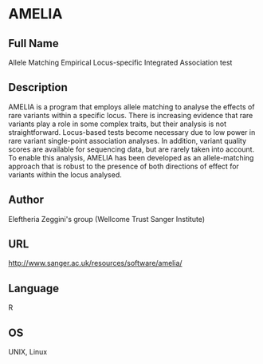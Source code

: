 # AMELIA

## Full Name
Allele Matching Empirical Locus-specific Integrated Association test

## Description
AMELIA is a program that employs allele matching to analyse the effects of rare variants within a specific locus. There is increasing evidence that rare variants play a role in some complex traits, but their analysis is not straightforward. Locus-based tests become necessary due to low power in rare variant single-point association analyses. In addition, variant quality scores are available for sequencing data, but are rarely taken into account. To enable this analysis, AMELIA has been developed as an allele-matching approach that is robust to the presence of both directions of effect for variants within the locus analysed.

## Author
Eleftheria Zeggini's group (Wellcome Trust Sanger Institute)

## URL
http://www.sanger.ac.uk/resources/software/amelia/

## Language
R

## OS
UNIX, Linux